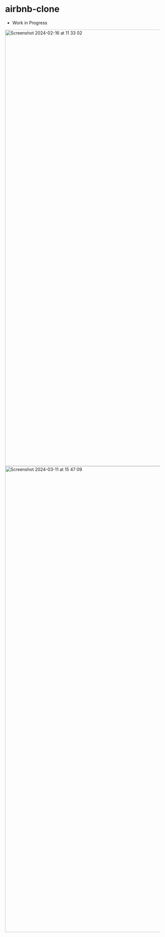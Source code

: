 # airbnb-clone

- Work in Progress

<img width="1416" alt="Screenshot 2024-02-16 at 11 33 02" src="https://github.com/matea-nikolac/airbnb-clone/assets/62067357/c7eb1e7d-d490-4076-8a79-dee9c11c5601">


<img width="1512" alt="Screenshot 2024-03-11 at 15 47 09" src="https://github.com/matea-nikolac/airbnb-clone/assets/62067357/fd77aa8c-5e74-4466-9d19-f53a281ad1cb">

